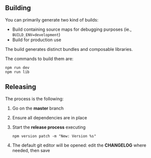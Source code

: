 

## Building

You can primarily generate two kind of builds:
* Build containing source maps for debugging purposes (ie., `BUILD_ENV=development`)
* Build for production use

The build generates distinct bundles and composable libraries.

The commands to build them are:

```
npm run dev
npm run lib
```

## Releasing

The process is the following:

1. Go on the **master** branch

2. Ensure all dependencies are in place

3. Start the **release process** executing

    `npm version patch -m "New: Version %s"`

4. The default git editor will be opened: edit the **CHANGELOG** where needed, then save
